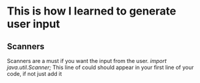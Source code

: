 # This is how I learned to generate user input

## Scanners

Scanners are a must if you want the input from the user.
*import java.util.Scanner;*
This line of could should appear in your first line of your code, if not just add it